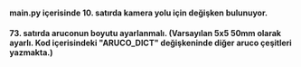 #### main.py içerisinde 10. satırda kamera yolu için değişken bulunuyor.
#### 73. satırda aruconun boyutu ayarlanmalı. (Varsayılan 5x5 50mm olarak ayarlı. Kod içerisindeki "ARUCO_DICT" değişkeninde diğer aruco çeşitleri yazmakta.)
